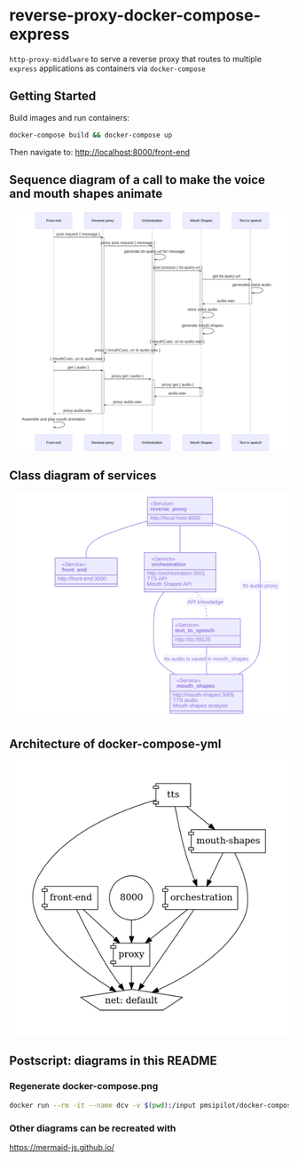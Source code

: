 # reverse-proxy-docker-compose-express

`http-proxy-middlware` to serve a reverse proxy that routes to multiple `express` applications as containers via `docker-compose`

## Getting Started

Build images and run containers:

```bash
docker-compose build && docker-compose up
```

Then navigate to: <http://localhost:8000/front-end>

## Sequence diagram of a call to make the voice and mouth shapes animate

![Sequence diagram of a call to make the voice and mouth shapes animate](docs/request-sequence.svg)

## Class diagram of services

![Class diagram of services](docs/services.svg)

## Architecture of docker-compose-yml

![Image Architecture of docker-compose-yml](docs/docker-compose.png)

## Postscript: diagrams in this README

### Regenerate docker-compose.png

```bash
docker run --rm -it --name dcv -v $(pwd):/input pmsipilot/docker-compose-viz render -m image docker-compose.yml
```

### Other diagrams can be recreated with

<https://mermaid-js.github.io/>